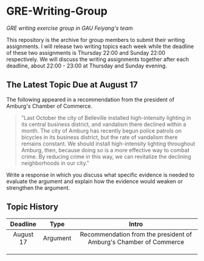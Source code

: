 # GRE-Writing-Group
*GRE writing exercise group in GAU Feiyang's team*

This repository is the archive for group members to submit their writing assignments. I will release two writing topics each week while the deadline of these two assignments is Thursday 22:00 and Sunday 22:00 respectively. We will discuss the writing assignments together after each deadline, about 22:00 - 23:00 at Thursday and Sunday evening.

## The Latest Topic Due at August 17

The following appeared in a recommendation from the president of Amburg's Chamber of Commerce.

> "Last October the city of Belleville installed high-intensity lighting in its central business district, and vandalism there declined within a month. The city of Amburg has recently begun police patrols on bicycles in its business district, but the rate of vandalism there remains constant. We should install high-intensity lighting throughout Amburg, then, because doing so is a more effective way to combat crime. By reducing crime in this way, we can revitalize the declining neighborhoods in our city."
>

Write a response in which you discuss what specific evidence is needed to evaluate the argument and explain how the evidence would weaken or strengthen the argument.

## Topic History

| Deadline  |   Type   |                  Intro                   |
| :-------: | :------: | :--------------------------------------: |
| August 17 | Argument | Recommendation from the president of Amburg's Chamber of Commerce |
|           |          |                                          |
|           |          |                                          |
|           |          |                                          |

